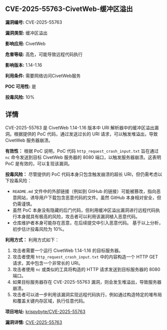 ## CVE-2025-55763-CivetWeb-缓冲区溢出

**漏洞编号:** CVE-2025-55763

**漏洞类型:** 缓冲区溢出

**影响应用:** CivetWeb

**危害等级:** 高危，可能导致远程代码执行

**影响版本:** 1.14-1.16

**利用条件:** 需要网络访问CivetWeb服务

**POC 可用性:** 是

**投毒风险:** 10%

## 详情

CVE-2025-55763 是 CivetWeb 1.14-1.16 版本中 URI 解析器中的缓冲区溢出漏洞。根据提供的 PoC 代码，通过发送过长的 URI 请求，可以触发堆溢出，导致 CivetWeb 服务器崩溃。

**有效性：**
根据 PoC 说明，PoC 代码 `http_request_crash_input.txt` 旨在通过 `nc` 命令发送到目标 CivetWeb 服务器的 8080 端口，以触发服务器崩溃。这表明 PoC 是有效的，可以复现该漏洞。

**投毒风险：**
尽管提供的 PoC 代码本身只包含触发崩溃的超长 URI，但仍需考虑以下投毒风险：
*   `README.md` 文件中的外部链接（例如到 GitHub 的链接）可能被篡改，指向恶意网站，诱导用户下载包含恶意代码的文件。虽然 GitHub 本身相对安全，但仍需谨慎。
*   虽然 PoC 本身没有隐藏的后门代码，但利用缓冲区溢出漏洞进行远程代码执行本身就具有极高的风险，攻击者可以利用该漏洞植入恶意代码。
*   仓库维护者本身可能存在恶意，在后续提交中引入恶意代码。
基于以上分析，初步估计投毒风险为 10%。

**利用方式：**
利用方式如下：
1.  攻击者需要一个运行 CivetWeb 1.14-1.16 的目标服务器。
2.  攻击者使用 `http_request_crash_input.txt` 中的内容构造一个 HTTP GET 请求，其中包含一个非常长的 URI。
3.  攻击者使用 `nc` 或类似的工具将构造的 HTTP 请求发送到目标服务器的 8080 端口。
4.  如果目标服务器存在 CVE-2025-55763 漏洞，则会发生堆溢出，导致服务器崩溃。
5.  攻击者可以进一步利用该漏洞实现远程代码执行，例如通过构造特定的堆布局和覆盖关键内存区域，执行任意代码。

**项目地址:** [krispybyte/CVE-2025-55763](https://github.com/krispybyte/CVE-2025-55763)

**漏洞详情:** [CVE-2025-55763](https://nvd.nist.gov/vuln/detail/CVE-2025-55763)